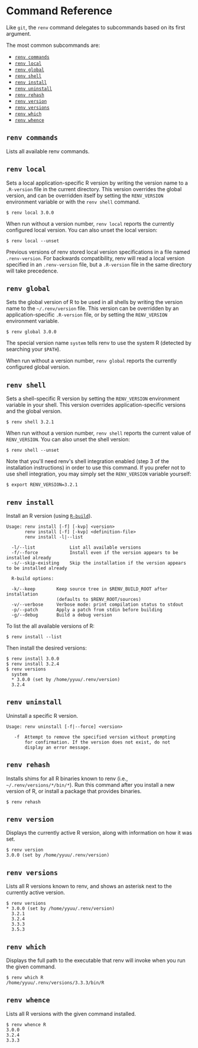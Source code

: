 # Command Reference

Like `git`, the `renv` command delegates to subcommands based on its
first argument.

The most common subcommands are:

* [`renv commands`](#renv-commands)
* [`renv local`](#renv-local)
* [`renv global`](#renv-global)
* [`renv shell`](#renv-shell)
* [`renv install`](#renv-install)
* [`renv uninstall`](#renv-uninstall)
* [`renv rehash`](#renv-rehash)
* [`renv version`](#renv-version)
* [`renv versions`](#renv-versions)
* [`renv which`](#renv-which)
* [`renv whence`](#renv-whence)


## `renv commands`

Lists all available renv commands.


## `renv local`

Sets a local application-specific R version by writing the version
name to a `.R-version` file in the current directory. This version
overrides the global version, and can be overridden itself by setting
the `RENV_VERSION` environment variable or with the `renv shell`
command.

    $ renv local 3.0.0

When run without a version number, `renv local` reports the currently
configured local version. You can also unset the local version:

    $ renv local --unset

Previous versions of renv stored local version specifications in a
file named `.renv-version`. For backwards compatibility, renv will
read a local version specified in an `.renv-version` file, but a
`.R-version` file in the same directory will take precedence.


## `renv global`

Sets the global version of R to be used in all shells by writing
the version name to the `~/.renv/version` file. This version can be
overridden by an application-specific `.R-version` file, or by
setting the `RENV_VERSION` environment variable.

    $ renv global 3.0.0

The special version name `system` tells renv to use the system R
(detected by searching your `$PATH`).

When run without a version number, `renv global` reports the
currently configured global version.


## `renv shell`

Sets a shell-specific R version by setting the `RENV_VERSION`
environment variable in your shell. This version overrides
application-specific versions and the global version.

    $ renv shell 3.2.1

When run without a version number, `renv shell` reports the current
value of `RENV_VERSION`. You can also unset the shell version:

    $ renv shell --unset

Note that you'll need renv's shell integration enabled (step 3 of
the installation instructions) in order to use this command. If you
prefer not to use shell integration, you may simply set the
`RENV_VERSION` variable yourself:

    $ export RENV_VERSION=3.2.1


## `renv install`

Install an R version (using [`R-build`](https://github.com/jcrodriguez1989/renv-installer/tree/master/plugins/R-build)).

    Usage: renv install [-f] [-kvp] <version>
           renv install [-f] [-kvp] <definition-file>
           renv install -l|--list

      -l/--list             List all available versions
      -f/--force            Install even if the version appears to be installed already
      -s/--skip-existing    Skip the installation if the version appears to be installed already

      R-build options:

      -k/--keep        Keep source tree in $RENV_BUILD_ROOT after installation
                       (defaults to $RENV_ROOT/sources)
      -v/--verbose     Verbose mode: print compilation status to stdout
      -p/--patch       Apply a patch from stdin before building
      -g/--debug       Build a debug version

To list the all available versions of R:

    $ renv install --list

Then install the desired versions:

    $ renv install 3.0.0
    $ renv install 3.2.4
    $ renv versions
      system
      * 3.0.0 (set by /home/yyuu/.renv/version)
      3.2.4
    
## `renv uninstall`

Uninstall a specific R version.

    Usage: renv uninstall [-f|--force] <version>

       -f  Attempt to remove the specified version without prompting
           for confirmation. If the version does not exist, do not
           display an error message.


## `renv rehash`

Installs shims for all R binaries known to renv (i.e.,
`~/.renv/versions/*/bin/*`). Run this command after you install a new
version of R, or install a package that provides binaries.

    $ renv rehash


## `renv version`

Displays the currently active R version, along with information on
how it was set.

    $ renv version
    3.0.0 (set by /home/yyuu/.renv/version)


## `renv versions`

Lists all R versions known to renv, and shows an asterisk next to
the currently active version.

    $ renv versions
    * 3.0.0 (set by /home/yyuu/.renv/version)
      3.2.1
      3.2.4
      3.3.3
      3.5.3


## `renv which`

Displays the full path to the executable that renv will invoke when
you run the given command.

    $ renv which R
    /home/yyuu/.renv/versions/3.3.3/bin/R


## `renv whence`

Lists all R versions with the given command installed.

    $ renv whence R
    3.0.0
    3.2.4
    3.3.3
